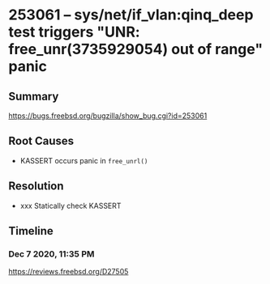 # 253061 – sys/net/if_vlan:qinq_deep test triggers "UNR: free_unr(3735929054) out of range" panic

## Summary

https://bugs.freebsd.org/bugzilla/show_bug.cgi?id=253061

## Root Causes

* KASSERT occurs panic in `free_unrl()`

## Resolution

* xxx Statically check KASSERT

## Timeline

### Dec 7 2020, 11:35 PM

https://reviews.freebsd.org/D27505
